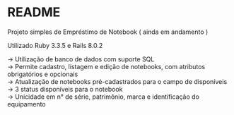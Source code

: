 # README

Projeto simples de Empréstimo de Notebook ( ainda em andamento )

Utilizado Ruby 3.3.5 e Rails 8.0.2

-> Utilização de banco de dados com suporte SQL<br>
-> Permite cadastro, listagem e edição de notebooks, com atributos obrigatórios e opcionais<br>
-> Atualização de notebooks pré-cadastrados para o campo de disponíveis<br>
-> 3 status disponíveis para o notebook<br>
-> Unicidade em n° de série, patrimônio, marca e identificação do equipamento<br>
